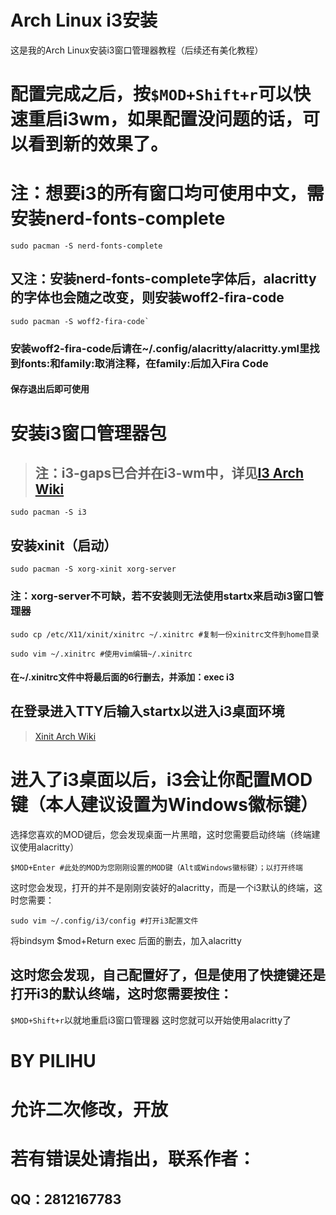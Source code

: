 #                                                      Arch Linux i3安装
这是我的Arch Linux安装i3窗口管理器教程（后续还有美化教程）

# 配置完成之后，按`$MOD+Shift+r`可以快速重启i3wm，如果配置没问题的话，可以看到新的效果了。

# 注：想要i3的所有窗口均可使用中文，需安装nerd-fonts-complete
```
sudo pacman -S nerd-fonts-complete
```

## 又注：安装nerd-fonts-complete字体后，alacritty的字体也会随之改变，则安装woff2-fira-code
```
sudo pacman -S woff2-fira-code`
```
### 安装woff2-fira-code后请在~/.config/alacritty/alacritty.yml里找到fonts:和family:取消注释，在family:后加入Fira Code
#### 保存退出后即可使用

# 安装i3窗口管理器包
> ## 注：i3-gaps已合并在i3-wm中，详见[I3 Arch Wiki](https://wiki.archlinuxcn.org/wiki/I3)
```
sudo pacman -S i3
```

## 安装xinit（启动）
```
sudo pacman -S xorg-xinit xorg-server
```
### 注：xorg-server不可缺，若不安装则无法使用startx来启动i3窗口管理器

```
sudo cp /etc/X11/xinit/xinitrc ~/.xinitrc #复制一份xinitrc文件到home目录
```
```
sudo vim ~/.xinitrc #使用vim编辑~/.xinitrc
```
#### 在~/.xinitrc文件中将最后面的6行删去，并添加：exec i3

## 在登录进入TTY后输入startx以进入i3桌面环境
> [Xinit Arch Wiki](https://wiki.archlinuxcn.org/wiki/Xinit)

# 进入了i3桌面以后，i3会让你配置MOD键（本人建议设置为Windows徽标键）
选择您喜欢的MOD键后，您会发现桌面一片黑暗，这时您需要启动终端（终端建议使用alacritty）
```
$MOD+Enter #此处的MOD为您刚刚设置的MOD键（Alt或Windows徽标键）；以打开终端
```
这时您会发现，打开的并不是刚刚安装好的alacritty，而是一个i3默认的终端，这时您需要：
```
sudo vim ~/.config/i3/config #打开i3配置文件
```
将bindsym $mod+Return exec 后面的删去，加入alacritty
## 这时您会发现，自己配置好了，但是使用了快捷键还是打开i3的默认终端，这时您需要按住：
`$MOD+Shift+r`以就地重启i3窗口管理器
这时您就可以开始使用alacritty了

# **BY PILIHU**
# **允许二次修改，开放**
# **若有错误处请指出，联系作者：**
## **QQ：2812167783**
